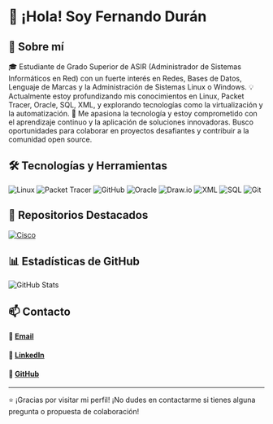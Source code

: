 # 👋 ¡Hola! Soy Fernando Durán

## 🚀 Sobre mí

🎓 Estudiante de Grado Superior de ASIR (Administrador de Sistemas Informáticos en Red) con un fuerte interés en Redes, Bases de Datos, Lenguaje de Marcas y la Administración de Sistemas Linux o Windows.
💡 Actualmente estoy profundizando mis conocimientos en Linux, Packet Tracer, Oracle, SQL, XML, y explorando tecnologías como la virtualización y la automatización.
📌 Me apasiona la tecnología y estoy comprometido con el aprendizaje continuo y la aplicación de soluciones innovadoras. Busco oportunidades para colaborar en proyectos desafiantes y contribuir a la comunidad open source.

## 🛠️ Tecnologías y Herramientas

![Linux](https://img.shields.io/badge/Linux-FCC624?style=for-the-badge&logo=linux&logoColor=black)
![Packet Tracer](https://img.shields.io/badge/Packet%20Tracer-1A73E8?style=for-the-badge&logo=cisco&logoColor=white)
![GitHub](https://img.shields.io/badge/GitHub-181717?style=for-the-badge&logo=github&logoColor=white)
![Oracle](https://img.shields.io/badge/Oracle-F80000?style=for-the-badge&logo=oracle&logoColor=white)
![Draw.io](https://img.shields.io/badge/Draw.io-FF9900?style=for-the-badge&logo=diagrams.net&logoColor=white)
![XML](https://img.shields.io/badge/XML-8A2BE2?style=for-the-badge&logo=xml&logoColor=white)
![SQL](https://img.shields.io/badge/SQL-58A8CD?style=for-the-badge&logo=sql&logoColor=white)
![Git](https://img.shields.io/badge/Git-F05032?style=for-the-badge&logo=git&logoColor=white)

## 📂 Repositorios Destacados

[![Cisco](https://github-readme-stats.vercel.app/api/pin/?username=Nando-Asir&repo=ConfiguracionCISCO)](https://github.com/Nando-Asir/ConfiguracionCISCO)

## 📊 Estadísticas de GitHub

![GitHub Stats](https://github-readme-stats.vercel.app/api?username=Nando-Asir&theme=github_dark&show_icons=true)

## 📫 Contacto

#### 📧 [Email](ferdurave@gmail.com)
#### 💼 [LinkedIn](https://www.linkedin.com/in/duran-fernando/)
#### 🚀 [GitHub](https://github.com/Nando-Asir)

---
⭐ ¡Gracias por visitar mi perfil! ¡No dudes en contactarme si tienes alguna pregunta o propuesta de colaboración!
